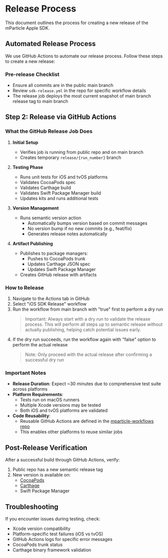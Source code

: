 # Release Process

This document outlines the process for creating a new release of the mParticle Apple SDK.

## Automated Release Process

We use GitHub Actions to automate our release process. Follow these steps to create a new release:

### Pre-release Checklist
- Ensure all commits are in the public main branch
- Review `sdk-release.yml` in the repo for specific workflow details
- The release job deploys the most current snapshot of main branch release tag to main branch

## Step 2: Release via GitHub Actions

### What the GitHub Release Job Does

1. **Initial Setup**
   - Verifies job is running from public repo and on main branch
   - Creates temporary `release/{run_number}` branch

2. **Testing Phase**
   - Runs unit tests for iOS and tvOS platforms
   - Validates CocoaPods spec
   - Validates Carthage build
   - Validates Swift Package Manager build
   - Updates kits and runs additional tests

3. **Version Management**
   - Runs semantic version action
     - Automatically bumps version based on commit messages
     - No version bump if no new commits (e.g., feat/fix)
     - Generates release notes automatically

4. **Artifact Publishing**
   - Publishes to package managers:
     - Pushes to CocoaPods trunk
     - Updates Carthage JSON spec
     - Updates Swift Package Manager
   - Creates GitHub release with artifacts



### How to Release

1. Navigate to the Actions tab in GitHub
2. Select "iOS SDK Release" workflow
3. Run the workflow from main branch with "true" first to perform a dry run
   > Important: Always start with a dry run to validate the release process. This will perform all steps up to semantic release without actually publishing, helping catch potential issues early.
4. If the dry run succeeds, run the workflow again with "false" option to perform the actual release
   > Note: Only proceed with the actual release after confirming a successful dry run

### Important Notes

- **Release Duration**: Expect ~30 minutes due to comprehensive test suite across platforms
- **Platform Requirements**: 
  - Tests run on macOS runners
  - Multiple Xcode versions may be tested
  - Both iOS and tvOS platforms are validated
- **Code Reusability**: 
  - Reusable GitHub Actions are defined in the [mparticle-workflows repo](https://github.com/mParticle/mparticle-workflows)
  - This enables other platforms to reuse similar jobs

## Post-Release Verification

After a successful build through GitHub Actions, verify:
1. Public repo has a new semantic release tag
2. New version is available on:
   - [CocoaPods](https://cocoapods.org/pods/mParticle-Apple-SDK)
   - [Carthage](https://github.com/mParticle/mparticle-apple-sdk/releases)
   - Swift Package Manager

## Troubleshooting

If you encounter issues during testing, check:
- Xcode version compatibility
- Platform-specific test failures (iOS vs tvOS)
- GitHub Actions logs for specific error messages
- CocoaPods trunk status
- Carthage binary framework validation
